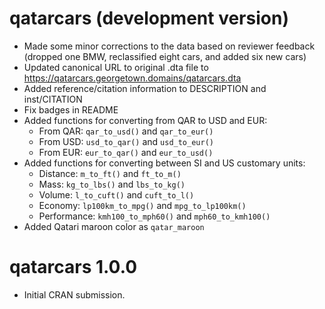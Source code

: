 # qatarcars (development version)

- Made some minor corrections to the data based on reviewer feedback (dropped one BMW, reclassified eight cars, and added six new cars)
- Updated canonical URL to original .dta file to <https://qatarcars.georgetown.domains/qatarcars.dta>
- Added reference/citation information to DESCRIPTION and inst/CITATION
- Fix badges in README
- Added functions for converting from QAR to USD and EUR:
  - From QAR: `qar_to_usd()` and `qar_to_eur()`
  - From USD: `usd_to_qar()` and `usd_to_eur()`
  - From EUR: `eur_to_qar()` and `eur_to_usd()`
- Added functions for converting between SI and US customary units:
  - Distance: `m_to_ft()` and `ft_to_m()`
  - Mass: `kg_to_lbs()` and `lbs_to_kg()`
  - Volume: `l_to_cuft()` and `cuft_to_l()`
  - Economy: `lp100km_to_mpg()` and `mpg_to_lp100km()`
  - Performance: `kmh100_to_mph60()` and `mph60_to_kmh100()`
- Added Qatari maroon color as `qatar_maroon`

# qatarcars 1.0.0

- Initial CRAN submission.
